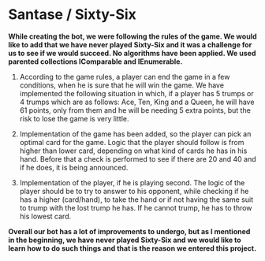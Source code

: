 # Santase / Sixty-Six #
**While creating the bot, we were following the rules of the game.
 We would like to add that we have never played Sixty-Six and it was a challenge for us to see if we would succeed. No algorithms have been applied.
We used parented collections IComparable and IEnumerable.**

1.	According to the game rules, a player can end the game in a few conditions, when he is sure that he will win the game. We have implemented the following situation in which, if a player has 5 trumps or 4 trumps which are as follows: Ace, Ten, King and a Queen, he will have 61 points, only from them and he will be needing 5 extra points, but the risk to lose the game is very little.

2.	Implementation of the game has been added, so the player can pick an optimal card for the game. Logic that the player should follow is from higher than lower card, depending on what kind of cards he has in his hand. Before that a check is performed to see if there are 20 and 40 and if he does, it is being announced.

3.	Implementation of the player, if he is playing second. The logic of the player should be to try to answer to his opponent, while checking if he has a higher (card/hand), to take the hand or if not having the same suit to trump with the lost trump he has. If he cannot trump, he has to throw his lowest card. 


**Overall our bot has a lot of improvements to undergo, but as I mentioned in the beginning, we have never played Sixty-Six and we would like to learn how to do such things and that is the reason we entered this project.**
